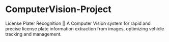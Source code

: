 # ComputerVision-Project
License Plater Recognition || A Computer Vision system for rapid and precise license plate information extraction from images, optimizing vehicle tracking and management.
